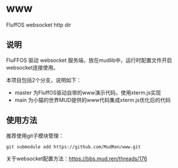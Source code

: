 # www

FluffOS websocket http dir

## 说明

FluFFOS 驱动 websocket 服务端，放在mudlib中，运行时配置文件开启websocket连接使用。

本项目包括2个分支，说明如下：

* master 为FluffOS驱动自带的www演示代码，使用xterm.js实现
* main 为小猫的世界MUD提供的www代码集成xterm.js优化后的代码

## 使用方法

推荐使用git子模块管理：

    git submodule add https://github.com/MudRen/www.git

关于websocket配置方法：https://bbs.mud.ren/threads/176
